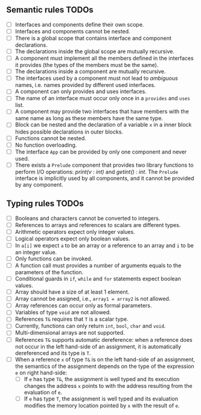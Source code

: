 ## Semantic rules TODOs
- [ ] Interfaces and components define their own scope.
- [ ] Interfaces and components cannot be nested.
- [ ] There is a global scope that contains interface and component declarations.
- [ ] The declarations inside the global scope are mutually recursive.
- [ ] A component must implement all the members defined in the interfaces it provides (the types of the members must be the same).
- [ ] The declarations inside a component are mutually recursive.
- [ ] The interfaces used by a component must not lead to *ambiguous* names, i.e. names provided by different used interfaces.
- [ ] A component can only provides and uses interfaces.
- [ ] The name of an interface must occur only once in a `provides` and `uses` list.
- [ ] A component may provide two interfaces that have members with the same name as long as these members have the same type.
- [ ] Block can be nested and the declaration of a variable `x` in a inner block hides possible declarations in outer blocks.
- [ ] Functions cannot be nested.
- [ ] No function overloading.
- [ ] The interface `App` can be provided by only one component and never used.
- [ ] There exists a `Prelude` component that provides two library functions to perform I/O operations: *print(v : int)* and *getint() : int*. The `Prelude` interface is implicitly used by all components, and it cannot be provided by any component. 

## Typing rules TODOs
- [ ] Booleans and characters cannot be converted to integers.
- [ ] References to arrays and references to scalars are different types.
- [ ] Arithmetic operators expect only integer values.
- [ ] Logical operators expect only boolean values.
- [ ] In `a[i]` we expect `a` to be an array or a reference to an array and `i` to be an integer value.
- [ ] Only functions can be invoked.
- [ ] A function call must provides a number of arguments equals to the parameters of the function.
- [ ] Conditional guards in `if`, `while` and `for` statements expect boolean values.
- [ ] Array should have a size of at least 1 element.
- [ ] Array cannot be assigned, i.e., `array1 = array2` is not allowed.
- [ ] Array references can occur only as formal parameters.
- [ ] Variables of type `void` are not allowed.
- [ ] References `T&` requires that `T` is a scalar type.
- [ ] Currently, functions can only return `int`, `bool`, `char` and `void`.
- [ ] Multi-dimensional arrays are not supported.
- [ ] References `T&` supports automatic dereference: when a reference does not occur in the left hand-side of an assignment, it is automatically dereferenced and its type is `T`.
- [ ] When a reference `x` of type `T&` is on the left hand-side of an assignment, the semantics of the assignment depends on the type of the expression `e` on right hand-side: 
  - [ ] If `e` has type `T&`, the assignment is well typed and its execution changes the address `x` points to with the address resulting from the evaluation of `e`.
  - [ ] If `e` has type `T`, the assignment is well typed and its evaluation modifies the memory location pointed by `x` with the result of `e`.